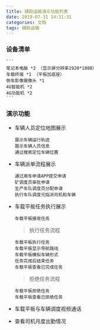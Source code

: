 ```yaml
---
title: 辅助运输演示功能列表
date: 2019-07-31 14:31:31
categories: 文档
tags: 辅助运输
---
```


### 设备清单

    ```
    笔记本电脑 *2 （显示屏分辨率1920*1080）
    车载终端 *1 （平板加底座）
    倒车影像摄像头 *1
    4G智能机 *2
    4G功能机 *2
    ```

### 演示功能

* 车辆人员定位地图展示
    ```
    展示车辆运行轨迹
    展示车辆人员信息
    通过搜索定位车辆位置
    ```
* 车辆派单流程展示
    ```
    通过用车申请APP提交申请
    矿调度员审批申请
    生产车队调度员分配申请
    执行车队调度元指派司机和车辆
    ```
* 车载平板任务执行展示
    ```
    车载平板接收任务
    ```
    > 执行任务流程

    ```
    车载平板执行任务
    车载平板显示导航路线
    车载平板模拟车辆形式
    任务完成后结束任务
    车载平板查看已完成任务
    ```
    > 拒绝任务流程
    
    ```
    车载平板拒绝任务
    车载平板查看已拒绝任务
    ```
* 车载平板与车辆调度视频通话
* 查看司机月度出勤情况